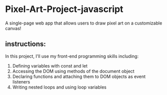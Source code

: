 # Pixel-Art-Project-javascript

A single-page web app that allows users to draw pixel art on a customizable canvas!

## instructions:
In this project, I'll use my front-end programming skills including:

1) Defining variables with const and let
2) Accessing the DOM using methods of the document object
3) Declaring functions and attaching them to DOM objects as event listeners
4) Writing nested loops and using loop variables
